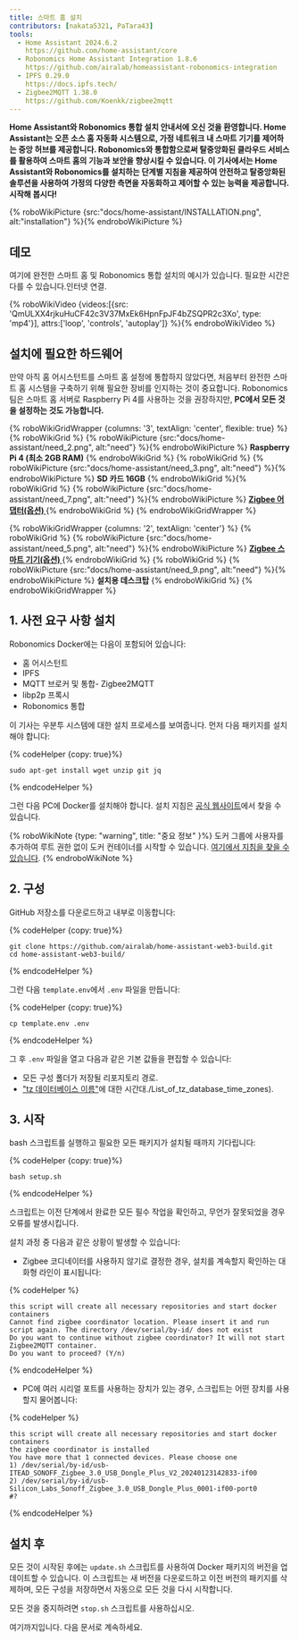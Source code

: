 ```yaml
---
title: 스마트 홈 설치
contributors: [nakata5321, PaTara43]
tools:
  - Home Assistant 2024.6.2
    https://github.com/home-assistant/core
  - Robonomics Home Assistant Integration 1.8.6
    https://github.com/airalab/homeassistant-robonomics-integration
  - IPFS 0.29.0
    https://docs.ipfs.tech/
  - Zigbee2MQTT 1.38.0
    https://github.com/Koenkk/zigbee2mqtt
---
```


**Home Assistant와 Robonomics 통합 설치 안내서에 오신 것을 환영합니다. Home Assistant는 오픈 소스 홈 자동화 시스템으로, 가정 네트워크 내 스마트 기기를 제어하는 중앙 허브를 제공합니다. Robonomics와 통합함으로써 탈중앙화된 클라우드 서비스를 활용하여 스마트 홈의 기능과 보안을 향상시킬 수 있습니다. 이 기사에서는 Home Assistant와 Robonomics를 설치하는 단계별 지침을 제공하여 안전하고 탈중앙화된 솔루션을 사용하여 가정의 다양한 측면을 자동화하고 제어할 수 있는 능력을 제공합니다. 시작해 봅시다!**

{% roboWikiPicture {src:"docs/home-assistant/INSTALLATION.png", alt:"installation"} %}{% endroboWikiPicture %}

## 데모

여기에 완전한 스마트 홈 및 Robonomics 통합 설치의 예시가 있습니다. 필요한 시간은 다를 수 있습니다.인터넷 연결.

{% roboWikiVideo {videos:[{src: 'QmULXX4rjkuHuCF42c3V37MxEk6HpnFpJF4bZSQPR2c3Xo', type: 'mp4'}], attrs:['loop', 'controls', 'autoplay']} %}{% endroboWikiVideo %}

## 설치에 필요한 하드웨어

만약 아직 홈 어시스턴트를 스마트 홈 설정에 통합하지 않았다면, 처음부터 완전한 스마트 홈 시스템을 구축하기 위해 필요한 장비를 인지하는 것이 중요합니다. Robonomics 팀은 스마트 홈 서버로 Raspberry Pi 4를 사용하는 것을 권장하지만, **PC에서 모든 것을 설정하는 것도 가능합니다.**


{% roboWikiGridWrapper {columns: '3', textAlign: 'center', flexible: true} %}
	{% roboWikiGrid %} {% roboWikiPicture {src:"docs/home-assistant/need_2.png", alt:"need"} %}{% endroboWikiPicture %}
	<b>Raspberry Pi 4 (최소 2GB RAM)</b>
	{% endroboWikiGrid %}
	{% roboWikiGrid %} 	{% roboWikiPicture {src:"docs/home-assistant/need_3.png", alt:"need"} %}{% endroboWikiPicture %}
	<b>SD 카드 16GB</b> {% endroboWikiGrid %}{% roboWikiGrid %} 	{% roboWikiPicture {src:"docs/home-assistant/need_7.png", alt:"need"} %}{% endroboWikiPicture %}
	<a href="https://www.zigbee2mqtt.io/information/supported_adapters.html" target="_blank"> <b> Zigbee 어댑터(옵션) </b> </a>  {% endroboWikiGrid %}
{% endroboWikiGridWrapper %}

{% roboWikiGridWrapper {columns: '2', textAlign: 'center'} %}
	{% roboWikiGrid %} {% roboWikiPicture {src:"docs/home-assistant/need_5.png", alt:"need"} %}{% endroboWikiPicture %}
	 <a href="https://www.zigbee2mqtt.io/supported-devices/" target="_blank"> <b> Zigbee 스마트 기기(옵션) </b> </a>  {% endroboWikiGrid %}
	{% roboWikiGrid %} 	{% roboWikiPicture {src:"docs/home-assistant/need_9.png", alt:"need"} %}{% endroboWikiPicture %}
	<b>설치용 데스크탑</b>  {% endroboWikiGrid %}
{% endroboWikiGridWrapper %}


## 1. 사전 요구 사항 설치

Robonomics Docker에는 다음이 포함되어 있습니다:
- 홈 어시스턴트
- IPFS
- MQTT 브로커 및 통합- Zigbee2MQTT
- libp2p 프록시
- Robonomics 통합

이 기사는 우분투 시스템에 대한 설치 프로세스를 보여줍니다. 먼저 다음 패키지를 설치해야 합니다:


{% codeHelper {copy: true}%}

```
sudo apt-get install wget unzip git jq
```

{% endcodeHelper %}

그런 다음 PC에 Docker를 설치해야 합니다. 설치 지침은 [공식 웹사이트](https://docs.docker.com/engine/install/)에서 찾을 수 있습니다.

{% roboWikiNote {type: "warning", title: "중요 정보" }%} 도커 그룹에 사용자를 추가하여 루트 권한 없이 도커 컨테이너를 시작할 수 있습니다. [여기에서 지침을 찾을 수 있습니다](https://docs.docker.com/engine/install/linux-postinstall/). {% endroboWikiNote %}

## 2. 구성

GitHub 저장소를 다운로드하고 내부로 이동합니다:


{% codeHelper {copy: true}%}

```
git clone https://github.com/airalab/home-assistant-web3-build.git
cd home-assistant-web3-build/
```

{% endcodeHelper %}

그런 다음 `template.env`에서 `.env` 파일을 만듭니다:


{% codeHelper {copy: true}%}

```
cp template.env .env
```

{% endcodeHelper %}

그 후 `.env` 파일을 열고 다음과 같은 기본 값들을 편집할 수 있습니다:
- 모든 구성 폴더가 저장될 리포지토리 경로.
- ["tz 데이터베이스 이름"](https://en.wikipedia.org/wiki)에 대한 시간대./List_of_tz_database_time_zones).

## 3. 시작

bash 스크립트를 실행하고 필요한 모든 패키지가 설치될 때까지 기다립니다:

{% codeHelper {copy: true}%}

```
bash setup.sh
```

{% endcodeHelper %}

스크립트는 이전 단계에서 완료한 모든 필수 작업을 확인하고, 무언가 잘못되었을 경우 오류를 발생시킵니다.

설치 과정 중 다음과 같은 상황이 발생할 수 있습니다:
- Zigbee 코디네이터를 사용하지 않기로 결정한 경우, 설치를 계속할지 확인하는 대화형 라인이 표시됩니다:

{% codeHelper %}

```
this script will create all necessary repositories and start docker containers
Cannot find zigbee coordinator location. Please insert it and run script again. The directory /dev/serial/by-id/ does not exist
Do you want to continue without zigbee coordinator? It will not start Zigbee2MQTT container.
Do you want to proceed? (Y/n)
```

{% endcodeHelper %}


- PC에 여러 시리얼 포트를 사용하는 장치가 있는 경우, 스크립트는 어떤 장치를 사용할지 물어봅니다:

{% codeHelper %}

```
this script will create all necessary repositories and start docker containers
the zigbee coordinator is installed
You have more that 1 connected devices. Please choose one
1) /dev/serial/by-id/usb-ITEAD_SONOFF_Zigbee_3.0_USB_Dongle_Plus_V2_20240123142833-if00
2) /dev/serial/by-id/usb-Silicon_Labs_Sonoff_Zigbee_3.0_USB_Dongle_Plus_0001-if00-port0
#?
```

{% endcodeHelper %}

## 설치 후

모든 것이 시작된 후에는 `update.sh` 스크립트를 사용하여 Docker 패키지의 버전을 업데이트할 수 있습니다. 이 스크립트는 새 버전을 다운로드하고 이전 버전의 패키지를 삭제하며, 모든 구성을 저장하면서 자동으로 모든 것을 다시 시작합니다.

모든 것을 중지하려면 `stop.sh` 스크립트를 사용하십시오.


여기까지입니다. 다음 문서로 계속하세요.